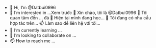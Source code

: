 - 👋 Hi, I’m @Datbui0996
- 👀 I’m interested in ...Xem trước
👋 Xin chào, tôi là @Datbui0996
👀 Tôi quan tâm đến ... đá
🌱 Hiện tại mình đang học...
💞️ Tôi đang có nhu cầu hợp tác trên...
📫 Làm sao để liên hệ với tôi... 
- 🌱 I’m currently learning ...
- 💞️ I’m looking to collaborate on ...
- 📫 How to reach me ...

<!---
Datbui0996/Datbui0996 is a ✨ special ✨ repository because its `README.md` (this file) appears on your GitHub profile.
You can click the Preview link to take a look at your changes.
--->
